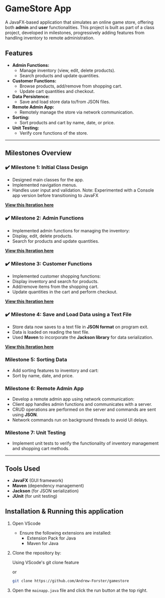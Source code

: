 # GameStore App

A JavaFX-based application that simulates an online game store, offering both **admin** and **user** functionalities. This project is built as part of a class project, developed in milestones, progressively adding features from handling inventory to remote administration.

## Features
- **Admin Functions:**
  - Manage inventory (view, edit, delete products).
  - Search products and update quantities.
- **Customer Functions:**
  - Browse products, add/remove from shopping cart.
  - Update cart quantities and checkout.
- **Data Persistence:**
  - Save and load store data to/from JSON files.
- **Remote Admin App:**
  - Remotely manage the store via network communication.
- **Sorting:**
  - Sort products and cart by name, date, or price.
- **Unit Testing:**
  - Verify core functions of the store.

---

## Milestones Overview

### ✔️ Milestone 1: Initial Class Design
- Designed main classes for the app.
- Implemented navigation menus.
- Handles user input and validation.
  Note: Experimented with a Console app version before transitioning to JavaFX

**[View this Iteration here](https://github.com/Andrew-Forster/gamestore/releases/tag/v1.0.0)**

### ✔️ Milestone 2: Admin Functions
- Implemented admin functions for managing the inventory:
- Display, edit, delete products.
- Search for products and update quantities.
 
**[View this Iteration here](https://github.com/Andrew-Forster/gamestore/releases/tag/v2.0.0)**

### ✔️ Milestone 3: Customer Functions
- Implemented customer shopping functions:
- Display inventory and search for products.
- Add/remove items from the shopping cart.
- Update quantities in the cart and perform checkout.
    
**[View this Iteration here](https://github.com/Andrew-Forster/gamestore/releases/tag/v3.0.0)**

### ✔️ Milestone 4: Save and Load Data using a Text File
- Store data now saves to a text file in **JSON format** on program exit.
- Data is loaded on reading the text file.
- Used **Maven** to incorporate the **Jackson library** for data serialization.

**[View this Iteration here](https://github.com/Andrew-Forster/gamestore/releases/tag/v4.0.0)**

### Milestone 5: Sorting Data
- Add sorting features to inventory and cart:
- Sort by name, date, and price.

### Milestone 6: Remote Admin App
- Develop a remote admin app using network communication:
- Client app handles admin functions and communicates with a server.
- CRUD operations are performed on the server and commands are sent using **JSON**.
- Network commands run on background threads to avoid UI delays.

### Milestone 7: Unit Testing
- Implement unit tests to verify the functionality of inventory management and shopping cart methods.

---

## Tools Used
- **JavaFX** (GUI framework)
- **Maven** (dependency management)
- **Jackson** (for JSON serialization)
- **JUnit** (for unit testing)

## Installation & Running this application
1. Open VScode
   - Ensure the following extensions are installed:
       - Extension Pack for Java
       - Maven for Java
2. Clone the repository by:
   
    Using VScode's git clone feature
  
    or

     ```bash
     git clone https://github.com/Andrew-Forster/gamestore
    ```
4. Open the `mainapp.java` file and click the run button at the top right.
